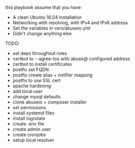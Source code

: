 this playbook assume that you have:

- A clean Ubuntu 16.04 installation
- Networking with resolving, with IPv4 and IPv6 address
- Set the variables in vars/abuseio.yml
- Didn't change anything else

TODO:
- set deps throughout roles
- certbot to --agree-tos with abuse@ configured address
- certbot to install certificates
- postfix set FQDN
- postfix create alias + notifier mapping
- postfix to use SSL cert
- apache hardening
- add local user
- change mysql defaults
- clone abuseio + composer installer
- set permissions
- install systemd files
- install logrotate
- create .env file
- create admin user
- create cronjobs
- setup local resolver

